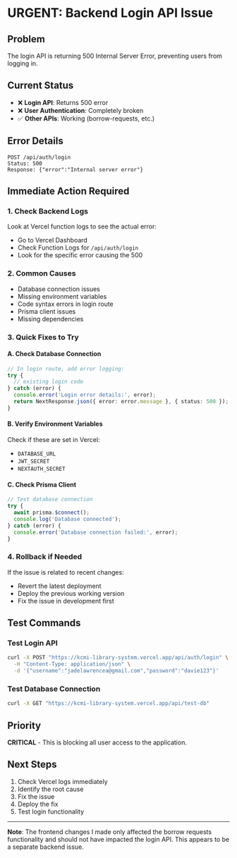 # URGENT: Backend Login API Issue

## Problem
The login API is returning 500 Internal Server Error, preventing users from logging in.

## Current Status
- ❌ **Login API**: Returns 500 error
- ❌ **User Authentication**: Completely broken
- ✅ **Other APIs**: Working (borrow-requests, etc.)

## Error Details
```
POST /api/auth/login
Status: 500
Response: {"error":"Internal server error"}
```

## Immediate Action Required

### 1. Check Backend Logs
Look at Vercel function logs to see the actual error:
- Go to Vercel Dashboard
- Check Function Logs for `/api/auth/login`
- Look for the specific error causing the 500

### 2. Common Causes
- Database connection issues
- Missing environment variables
- Code syntax errors in login route
- Prisma client issues
- Missing dependencies

### 3. Quick Fixes to Try

#### A. Check Database Connection
```typescript
// In login route, add error logging:
try {
  // existing login code
} catch (error) {
  console.error('Login error details:', error);
  return NextResponse.json({ error: error.message }, { status: 500 });
}
```

#### B. Verify Environment Variables
Check if these are set in Vercel:
- `DATABASE_URL`
- `JWT_SECRET`
- `NEXTAUTH_SECRET`

#### C. Check Prisma Client
```typescript
// Test database connection
try {
  await prisma.$connect();
  console.log('Database connected');
} catch (error) {
  console.error('Database connection failed:', error);
}
```

### 4. Rollback if Needed
If the issue is related to recent changes:
- Revert the latest deployment
- Deploy the previous working version
- Fix the issue in development first

## Test Commands

### Test Login API
```bash
curl -X POST "https://kcmi-library-system.vercel.app/api/auth/login" \
  -H "Content-Type: application/json" \
  -d '{"username":"jadelawrencea@gmail.com","password":"davie123"}'
```

### Test Database Connection
```bash
curl -X GET "https://kcmi-library-system.vercel.app/api/test-db"
```

## Priority
**CRITICAL** - This is blocking all user access to the application.

## Next Steps
1. Check Vercel logs immediately
2. Identify the root cause
3. Fix the issue
4. Deploy the fix
5. Test login functionality

---
**Note**: The frontend changes I made only affected the borrow requests functionality and should not have impacted the login API. This appears to be a separate backend issue.
